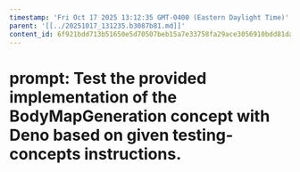 ```yaml
---
timestamp: 'Fri Oct 17 2025 13:12:35 GMT-0400 (Eastern Daylight Time)'
parent: '[[../20251017_131235.b3087b81.md]]'
content_id: 6f921bdd713b51650e5d70507beb15a7e33758fa29ace3056910bdd81da6a367
---
```


# prompt: Test the provided implementation of the BodyMapGeneration concept with Deno based on given testing-concepts instructions.
